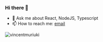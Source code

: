 ### Hi there 👋

<!--
**vincentmuriuki/vincentmuriuki** is a ✨ _special_ ✨ repository because its `README.md` (this file) appears on your GitHub profile.

Here are some ideas to get you started:

- 🔭 I’m currently working on a Job Board platform & Ride API.
- 🌱 I’m currently learning Material UI
- 💬 Ask me about React and NodeJS, Koajs (Js and Ts)
- 📫 How to reach me: vincentmuriuki42@gmail.com
- ⚡ Fun fact: A pro tabe tennis player
-->
- 💬 Ask me about React, NodeJS, Typescript
- 📫 How to reach me: [email](mailto:vincentmuriuki42@gmail.com)

<p align="left"> <img src="https://github-readme-stats.vercel.app/api?username=vincentmuriuki&show_icons=true" alt="vincentmuriuki" /></p>
